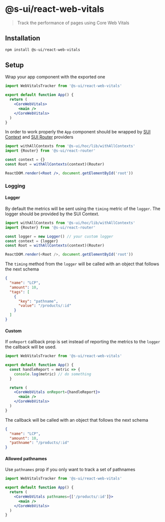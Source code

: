 # @s-ui/react-web-vitals

> Track the performance of pages using Core Web Vitals

## Installation

```sh
npm install @s-ui/react-web-vitals
```

## Setup

Wrap your app component with the exported one

```jsx
import WebVitalsTracker from '@s-ui/react-web-vitals'

export default function App() {
  return (
    <CoreWebVitals>
      <main />
    </CoreWebVitals>
  )
}
```

In order to work properly the `App` component should be wrapped by [SUI Context](https://github.com/SUI-Components/sui/tree/master/packages/sui-react-context) and [SUI Router](https://github.com/SUI-Components/sui/tree/master/packages/sui-react-router) providers

```jsx
import withAllContexts from '@s-ui/hoc/lib/withAllContexts'
import {Router} from '@s-ui/react-router'

const context = {}
const Root = withAllContexts(context)(Router)

ReactDOM.render(<Root />, document.getElementById('root'))
```

### Logging

#### Logger

By default the metrics will be sent using the `timing` metric of the `logger`. The logger should be provided by the SUI Context.

```js
import withAllContexts from '@s-ui/hoc/lib/withAllContexts'
import {Router} from '@s-ui/react-router'

const logger = new Logger() // your custom logger
const context = {logger}
const Root = withAllContexts(context)(Router)

ReactDOM.render(<Root />, document.getElementById('root'))
```

The `timing` method from the `logger` will be called with an object that follows the next schema

```json
{
  "name": "LCP",
  "amount": 10,
  "tags": [
    {
      "key": "pathname",
      "value": "/products/:id"
    }
  ]
}
```

#### Custom

If `onReport` callback prop is set instead of reporting the metrics to the `logger` the callback will be used.

```jsx
import WebVitalsTracker from '@s-ui/react-web-vitals'

export default function App() {
  const handleReport = metric => {
    console.log(metric) // do something
  }

  return (
    <CoreWebVitals onReport={handleReport}>
      <main />
    </CoreWebVitals>
  )
}
```

The callback will be called with an object that follows the next schema

```json
{
  "name": "LCP",
  "amount": 10,
  "pathname": "/products/:id"
}
```

#### Allowed pathnames

Use `pathnames` prop if you only want to track a set of pathnames

```jsx
import WebVitalsTracker from '@s-ui/react-web-vitals'

export default function App() {
  return (
    <CoreWebVitals pathnames={['/products/:id']}>
      <main />
    </CoreWebVitals>
  )
}
```
